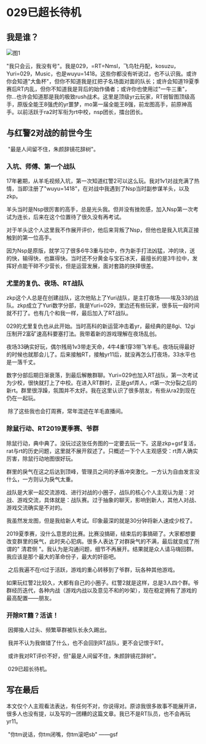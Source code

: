 # 029已超长待机

## 我是谁？

![图1](https://nmsl-img.oss-cn-hangzhou.aliyuncs.com/img/B6B39C0E73CE67D419CFEEA186F4ADC6.jpg)

​	"我只会云，我没有号"。我是029，=RT=Nmsl，飞鸟牡丹配，kosuzu，Yuri=029，Music，也是wuyu=1418。这些你都没有听说过，也不认识我。或许你会知道"大鱼杯"，但你不知道我是扛把子名场面对面的队长；或许会知道19夏季赛后RT内乱，但你不知道我是背后的始作俑者；或许你也使用过"一牛三重"，你...也许会知道那是我的极致rush战术。这里是顶级yr云玩家，RT弱智图顶级高手，原版全能王8强虎的yr噩梦，mo第一届全能王8强，前龙图高手，前原神高手。以前活跃于ra2时军衔为rt中校，nsp团长，擂台团长。



## 与红警2对战的前世今生

​	"最是人间留不住，朱颜辞镜花辞树"。

### 入坑、师傅、第一个战队

​	17年暑期，从羊毛视频入坑，第一次知道红警2可以这么玩。我对1v1对战充满了热情，当即注册了"wuyu=1418"，在对战中我遇到了Nsp当时副参谋羊头，以及zkp。

​	羊头当时是Nsp很厉害的高手，总是光头我。但并没有挫败感，加入Nsp第一次考试为连长，后来在这个位置待了很久没有再考试。

​	对于羊头这个人这里我不作展开评价，他后来背叛了Nsp，但他也是我入坑真正接触到的第一位高手。

​	因为Nsp是原版，就学习了很多6牛3重与拉中，作为新手打法凶猛，冲的块，送的快，输得快，也赢得快。当时还不分黄金与宝石冰天，最擅长的是3牛拉中，发挥好点能干碎不少营长，但是运营发展，面对套路的抉择很差。



### 尤里的复仇、夜场、RT战队

​	zkp这个人总是在创建战队，这次他贴上了Yuri战队，是主打夜场——埃及33的战队。zkp成立了Yuri数字分部，我是Yuri=029，里边还有些玩家，很多玩一段时间就不打了。也有几个和我一样，最后加入了RT战队。

​	029的尤里复仇也从此开始。当时高科的新运营冲击着yr，最经典的是8gi、12gi压制开2富矿速高科要塞打法。我带着新的游戏理解在夜场乱创。

​	夜场33确实好玩，偶尔残局1v3带走天命，4牛4重1穿3带飞羊毛。夜场玩得最好的时候也就那会儿了。后来接触RT，接触yr11后，就没再怎么打夜场，33水平也是一落千丈。

​	数字分部后期日渐衰落，到最后解散群聊。Yuri=029也加入RT战队，第一次考试为少校，很快就打上了中校。在进入RT群时，正是gsf弄人，rt第一次分裂之后的新rt。群里很浮躁，氛围并不太好。我在这里认识了很多朋友，有些从ra2到现在仍在一起玩。

​	除了这些我也会打周赛，常年混迹在羊毛直播间。



### 除鼠行动、RT2019夏季赛、爷群

​	除鼠行动，典中典了。没玩过这张任务图的一定要去玩一下。这是zkp+gsf复活，rat与rt的历史问题，这里就不展开叙述了。只概述一下个人主观感受：rt弄人确实厉害，除鼠行动地图很好玩。

​	群里的戾气在这之后达到顶峰，管理员之间的矛盾冲突激化。一方认为自由发言没什么，一方则认为戾气太重。

​	战队是大家一起交流游戏、进行对战的小圈子，战队的核心个人主观认为是：对战、游戏交流，具体就是：战队赛。过于抽象的聊天，影响到新人，其他人对战、游戏交流确实是不对的。

​	我虽然发龙图，但是我给新人考试。印象最深的就是30分钟将新人速成少校了。

​	2019夏季赛，没什么意思的比赛。比赛没搞砸，结束后的事搞砸了。大家都想要改变群里的戾气，此时夹心犯病。很多人表达了对群戾气的不满，最后就变成了所谓的" 清君侧 "。我认为是沟通问题，细节不再展开。结果就是众人请马嗨回群。我应该是那个最大的革命份子，最大的奸臣吧。

​	之后我遍不在rt过于活跃，游戏的重心转移到了爷群，玩各种其他游戏。

​	如果玩红警2比较久，大都有自己的小圈子。红警2就是这样，总是3人四个群。爷群经历迭代，各种内战（游戏内战以及意见不和的吵架），现在稳定拥有了游戏的最高配置——朋友。



### 开除RT籍？活该！

​	因揶揄人过头、频繁草群被队长永久踢出。

​	我并不认为我做错了什么，也不会回到RT战队，更不会记恨于RT。

​	或许我对RT评价不好，但"最是人间留不住，朱颜辞镜花辞树"。

​	029已超长待机。

## 写在最后

​	本文仅个人主观看法表达，有任何不对，你说得对。原谅我很多故事不能展开讲，很多人也没有提，以及写的一团糟的这篇文章。我已不是RT队员，也不会再玩yr11。

​	"你tm说话，你tm闭嘴，你tm滚吧sb"	——gsf